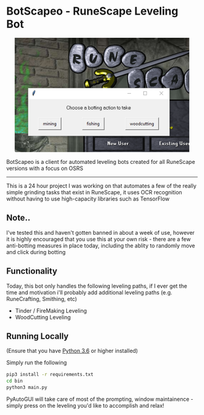 # BotScapeo - RuneScape Leveling Bot

<p align="center">
  <img width="460" height="300" src="https://raw.githubusercontent.com/Forcebyte/botscapeio/main/src/img1.png">
</p>

BotScapeo is a client for automated leveling bots created for all RuneScape versions with a focus on OSRS

---

This is a 24 hour project I was working on that automates a few of the really simple grinding tasks that exist in RuneScape, it uses OCR recognition without having to use high-capacity libraries such as TensorFlow

## Note..
I've tested this and haven't gotten banned in about a week of use, however it is highly encouraged that you use this at your own risk - there are a few anti-botting measures in place today, including the ablity to randomly move and click during botting

## Functionality

Today, this bot only handles the following leveling paths, if I ever get the time and motivation i'll probably add additional leveling paths (e.g. RuneCrafting, Smithing, etc)

- Tinder / FireMaking Leveling
- WoodCutting Leveling

## Running Locally

(Ensure that you have [Python 3.6](https://www.python.org/ftp/python/3.9.6/python-3.9.6-amd64.exe) or higher installed)

Simply run the following

```bash
pip3 install -r requirements.txt
cd bin
python3 main.py
```

PyAutoGUI will take care of most of the prompting, window maintainence - simply press on the leveling you'd like to accomplish and relax!

